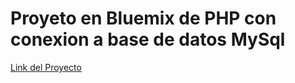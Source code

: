 # Proyeto en Bluemix de PHP con conexion a base de datos MySql

[Link del Proyecto](http://examen.mybluemix.net/)


